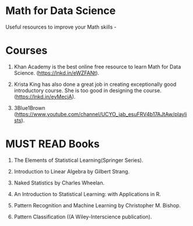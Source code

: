 # Math for Data Science
Useful resources to improve your Math skills -

Courses
=======
1) Khan Academy is the best online free resource to learn Math for Data Science.
(https://lnkd.in/eWZFANt).

2) Krista King has also done a great job in creating exceptionally good introductory course. She is too good in designing the course.
(https://lnkd.in/eyMecjA).

3) 3Blue1Brown (https://www.youtube.com/channel/UCYO_jab_esuFRV4b17AJtAw/playlists).

MUST READ Books
=============
1) The Elements of Statistical Learning(Springer Series).

2) Introduction to Linear Algebra by Gilbert Strang.

3) Naked Statistics by Charles Wheelan.

4) An Introduction to Statistical Learning: with Applications in R.

5) Pattern Recognition and Machine Learning by Christopher M. Bishop.

6) Pattern Classification ((A Wiley-Interscience publication).
